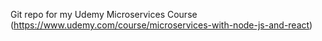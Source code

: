 Git repo for my Udemy Microservices Course (https://www.udemy.com/course/microservices-with-node-js-and-react)
